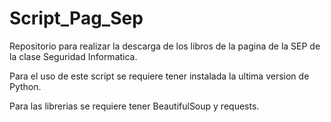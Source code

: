 # Script_Pag_Sep
Repositorio para realizar la descarga de los libros de la pagina de la SEP de la clase Seguridad Informatica.

Para el uso de este script se requiere tener instalada la ultima version de Python.

Para las librerias se requiere tener BeautifulSoup y requests.


